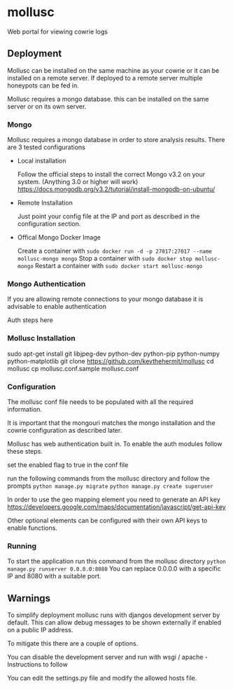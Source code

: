 # mollusc
Web portal for viewing cowrie logs

## Deployment
Mollusc can be installed on the same machine as your cowrie or it can be installed on a remote server.
If deployed to a remote server multiple honeypots can be fed in.

Mollusc requires a mongo database. this can be installed on the same server or on its own server. 

### Mongo

Mollusc requires a mongo database in order to store analysis results. There are 3 tested configurations

 - Local installation
 
    Follow the official steps to install the correct Mongo v3.2 on your system. (Anything 3.0 or higher will work)
    https://docs.mongodb.org/v3.2/tutorial/install-mongodb-on-ubuntu/
 
 - Remote Installation
 
    Just point your config file at the IP and port as described in the configuration section.
 
 - Offical Mongo Docker Image
    
    Create a container with ```sudo docker run -d -p 27017:27017 --name mollusc-mongo mongo```
    Stop a container with ```sudo docker stop mollusc-mongo```
    Restart a container with ```sudo docker start mollusc-mongo``` 
    
    
### Mongo Authentication
If you are allowing remote connections to your mongo database it is advisable to enable authentication

Auth steps here

### Mollusc Installation

sudo apt-get install git libjpeg-dev python-dev python-pip python-numpy python-matplotlib
git clone https://github.com/kevthehermit/mollusc
cd mollusc
cp mollusc.conf.sample mollusc.conf

### Configuration
The mollusc conf file needs to be populated with all the required information. 

It is important that the mongouri matches the mongo installation and the cowrie configuration as described later. 

Mollusc has web authentication built in. To enable the auth modules follow these steps.

set the enabled flag to true in the conf file

run the following commands from the mollusc directory and follow the prompts
```python manage.py migrate```
```python manage.py create superuser```



In order to use the geo mapping element you need to generate an API key 
https://developers.google.com/maps/documentation/javascript/get-api-key

Other optional elements can be configured with their own API keys to enable functions. 

### Running
To start the application run this command from the mollusc directory
```python manage.py runserver 0.0.0.0:8080```
You can replace 0.0.0.0 with a specific IP and 8080 with a suitable port.


## Warnings
To simplify deployment mollusc runs with djangos development server by default. 
This can allow debug messages to be shown externally if enabled on a public IP address. 

To mitigate this there are a couple of options. 

You can disable the development server and run with wsgi / apache - Instructions to follow

You can edit the settings.py file and modify the allowed hosts file. 

